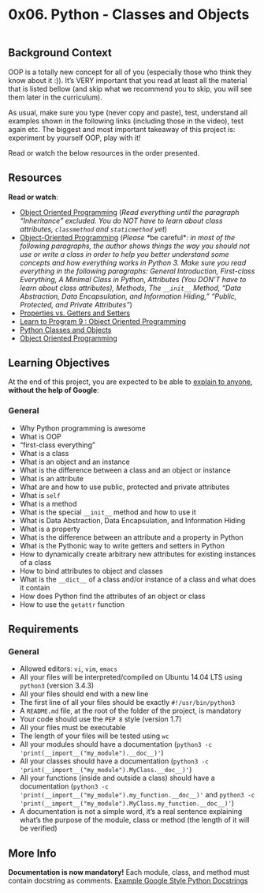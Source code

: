 <h1 class="gap">0x06. Python - Classes and Objects</h1><div class="gap" id="project-description">
<p><img alt="" src="https://s3.amazonaws.com/intranet-projects-files/holbertonschool-higher-level_programming+/247/oop-meme.jpg" style=""/></p>
<h2>Background Context</h2>
<p>OOP is a totally new concept for all of you (especially those who think they know about it :)). 
It’s VERY important that you read at least all the material that is listed bellow (and skip what we recommend you to skip, you will see them later in the curriculum). </p>
<p>As usual, make sure you type (never copy and paste), test, understand all examples shown in the following links (including those in the video), test again etc. 
The biggest and most important takeaway of this project is: experiment by yourself OOP, play with it!</p>
<p>Read or watch the below resources in the order presented.</p>
<h2>Resources</h2>
<p><strong>Read or watch</strong>:</p>
<ul>
<li><a href="/rltoken/izl1kO1isRJo6h_Ce2pmhw" target="_blank" title="Object Oriented Programming">Object Oriented Programming</a> (<em>Read everything until the paragraph “Inheritance” excluded. You do NOT have to learn about class attributes, <code>classmethod</code> and <code>staticmethod</code> yet</em>)</li>
<li><a href="/rltoken/K5t1QFchQYs7rkt62uMo7A" target="_blank" title="Object-Oriented Programming">Object-Oriented Programming</a> (<em>Please *</em>be careful*<em>: in most of the following paragraphs, the author shows things the way you should not use or write a class in order to help you better understand some concepts and how everything works in Python 3. Make sure you read everything in the following paragraphs: General Introduction, First-class Everything, A Minimal Class in Python, Attributes (You DON’T have to learn about class attributes), Methods, The <code>__init__</code> Method, “Data Abstraction, Data Encapsulation, and Information Hiding,” “Public, Protected, and Private Attributes”</em>)</li>
<li><a href="/rltoken/LZg7XYGGZj49Gu2276afpA" target="_blank" title="Properties vs. Getters and Setters">Properties vs. Getters and Setters</a> </li>
<li><a href="/rltoken/aFk7Ki8TPw5vZZBx2JXvIQ" target="_blank" title="Learn to Program 9 : Object Oriented Programming">Learn to Program 9 : Object Oriented Programming</a> </li>
<li><a href="/rltoken/CFTUXsxbTVu4xb698_2bmQ" target="_blank" title="Python Classes and Objects">Python Classes and Objects</a> </li>
<li><a href="/rltoken/DK1vkIQ0xT1fmMrmBcSGiA" target="_blank" title="Object Oriented Programming">Object Oriented Programming</a> </li>
</ul>
<h2>Learning Objectives</h2>
<p>At the end of this project, you are expected to be able to <a href="/rltoken/o0CxRnBqfBNSUUg4WyGLHg" target="_blank" title="explain to anyone">explain to anyone</a>, <strong>without the help of Google</strong>:</p>
<h3>General</h3>
<ul>
<li>Why Python programming is awesome </li>
<li>What is OOP</li>
<li>“first-class everything”</li>
<li>What is a class</li>
<li>What is an object and an instance</li>
<li>What is the difference between a class and an object or instance</li>
<li>What is an attribute</li>
<li>What are and how to use public, protected and private attributes</li>
<li>What is <code>self</code></li>
<li>What is a method</li>
<li>What is the special <code>__init__</code> method and how to use it</li>
<li>What is Data Abstraction, Data Encapsulation, and Information Hiding</li>
<li>What is a property</li>
<li>What is the difference between an attribute and a property in Python</li>
<li>What is the Pythonic way to write getters and setters in Python</li>
<li>How to dynamically create arbitrary new attributes for existing instances of a class</li>
<li>How to bind attributes to object and classes</li>
<li>What is the <code>__dict__</code> of a class and/or instance of a class and what does it contain</li>
<li>How does Python find the attributes of an object or class</li>
<li>How to use the <code>getattr</code> function</li>
</ul>
<h2>Requirements</h2>
<h3>General</h3>
<ul>
<li>Allowed editors: <code>vi</code>, <code>vim</code>, <code>emacs</code></li>
<li>All your files will be interpreted/compiled on Ubuntu 14.04 LTS using <code>python3</code> (version 3.4.3)</li>
<li>All your files should end with a new line</li>
<li>The first line of all your files should be exactly <code>#!/usr/bin/python3</code></li>
<li>A <code>README.md</code> file, at the root of the folder of the project, is mandatory</li>
<li>Your code should use the <code>PEP 8</code> style (version 1.7)</li>
<li>All your files must be executable</li>
<li>The length of your files will be tested using <code>wc</code></li>
<li>All your modules should have a documentation (<code>python3 -c 'print(__import__("my_module").__doc__)'</code>)</li>
<li>All your classes should have a documentation (<code>python3 -c 'print(__import__("my_module").MyClass.__doc__)'</code>)</li>
<li>All your functions (inside and outside a class) should have a documentation (<code>python3 -c 'print(__import__("my_module").my_function.__doc__)'</code> and <code>python3 -c 'print(__import__("my_module").MyClass.my_function.__doc__)'</code>)</li>
<li>A documentation is not a simple word, it’s a real sentence explaining what’s the purpose of the module, class or method (the length of it will be verified)</li>
</ul>
<h2>More Info</h2>
<p><strong>Documentation is now mandatory!</strong> Each module, class, and method must contain docstring as comments. <a href="/rltoken/SYdQnrcR2jL5hIs5TkIN5Q" target="_blank" title="Example Google Style Python Docstrings">Example Google Style Python Docstrings</a></p>
</div>
